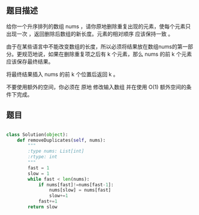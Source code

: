 ## 题目描述

给你一个升序排列的数组 nums ，请你原地删除重复出现的元素，使每个元素只出现一次 ，返回删除后数组的新长度。元素的相对顺序 应该保持一致 。

由于在某些语言中不能改变数组的长度，所以必须将结果放在数组nums的第一部分。更规范地说，如果在删除重复项之后有 k 个元素，那么 nums 的前 k 个元素应该保存最终结果。

将最终结果插入 nums 的前 k 个位置后返回 k 。

不要使用额外的空间，你必须在 原地 修改输入数组 并在使用 O(1) 额外空间的条件下完成。

## 题目

```python

class Solution(object):
    def removeDuplicates(self, nums):
        """
        :type nums: List[int]
        :rtype: int
        """
        fast = 1
        slow = 1
        while fast < len(nums):
            if nums[fast]!=nums[fast-1]:
                nums[slow] = nums[fast]
                slow+=1
            fast+=1
        return slow
```
